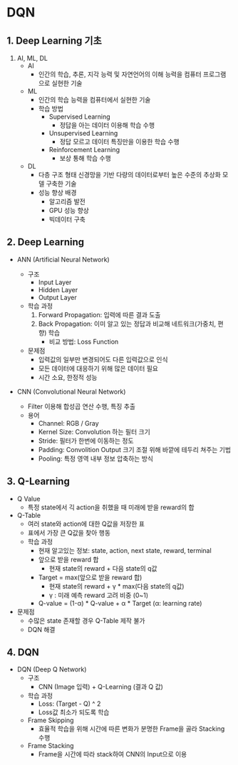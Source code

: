# DQN

## 1. Deep Learning 기초
1. AI, ML, DL
	- AI
		- 인간의 학습, 추론, 지각 능력 및 자연언어의 이해 능력을 컴퓨터 프로그램으로 실현한 기술
	- ML
		- 인간의 학습 능력을 컴퓨터에서 실현한 기술
		- 학습 방법
			- Supervised Learning
				- 정답을 아는 데이터 이용해 학습 수행
			- Unsupervised Learning
				- 정답 모르고 데이터 특징만을 이용한 학습 수행
			- Reinforcement Learning
				- 보상 통해 학습 수행
	- DL
		- 다층 구조 형태 신경망을 기반 다량의 데이터로부터 높은 수준의 추상화 모델 구축한 기술
		- 성능 향상 배경
			- 알고리즘 발전
			- GPU 성능 향상
			- 빅데이터 구축
			
## 2. Deep Learning
- ANN (Artificial Neural Network)
	- 구조
		- Input Layer
		- Hidden Layer
		- Output Layer
	- 학습 과정
		1. Forward Propagation: 입력에 따른 결과 도출
		2. Back Propagation: 이미 알고 있는 정답과 비교해 네트워크(가중치, 편향) 학습
			- 비교 방법: Loss Function
	- 문제점
		- 입력값의 일부만 변경되어도 다른 입력값으로 인식
		- 모든 데이터에 대응하기 위해 많은 데이터 필요
		- 시간 소요, 한정적 성능
		
- CNN (Convolutional Neural Network)
	- Filter 이용해 합성곱 연산 수행, 특징 추출
	- 용어
		- Channel: RGB / Gray
		- Kernel Size: Convolution 하는 필터 크기
		- Stride: 필터가 한번에 이동하는 정도
		- Padding: Convolition Output 크기 조절 위해 바깥에 테두리 쳐주는 기법
		- Pooling: 특정 영역 내부 정보 압축하는 방식
		
## 3. Q-Learning
- Q Value
	- 특정 state에서 긱 action을 취했을 때 미래에 받을 reward의 합
- Q-Table
	- 여러 state와 action에 대한 Q값을 저장한 표
	- 표에서 가장 큰 Q값을 찾아 행동
	- 학습 과정
		- 현재 알고있는 정보: state, action, next state, reward, terminal
		- 앞으로 받을 reward 합
			- 현재 state의 reward + 다음 state의 q값
		- Target = max(앞으로 받을 reward 합)
			- 현재 state의 reward + γ * max(다음 state의 q값)
			- γ : 미래 예측 reward 고려 비중 (0~1)
		- Q-value = (1-α) * Q-value + α * Target (α: learning rate)
- 문제점
	- 수많은 state 존재할 경우 Q-Table 제작 불가
	- DQN 해결

## 4. DQN
- DQN (Deep Q Network)
	- 구조
		- CNN (Image 입력) + Q-Learning (결과 Q 값)
	- 학습 과정
		- Loss: (Target - Q) ^ 2
		- Loss값 최소가 되도록 학습
	- Frame Skipping
		- 효율적 학습을 위해 시간에 따른 변화가 분명한 Frame을 골라 Stacking 수행
	- Frame Stacking
		- Frame을 시간에 따라 stack하여 CNN의 Input으로 이용





